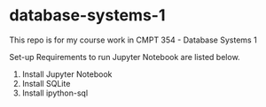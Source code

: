 # database-systems-1

This repo is for my course work in CMPT 354 - Database Systems 1

Set-up
Requirements to run Jupyter Notebook are listed below.

1. Install Jupyter Notebook
2. Install SQLite
3. Install ipython-sql
